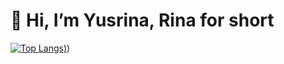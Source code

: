 # 👋 Hi, I’m Yusrina, Rina for short

[![Top Langs](https://github-readme-stats.vercel.app/api/top-langs/?username=Yusrina55&layout=compact))](https://github.com/Yusrina55/github-readme-stats&layout=compact))
